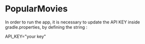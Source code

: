 # PopularMovies
In order to run the app, it is necessary to update the API KEY inside gradle.properties, by defining the string : 

API_KEY="your key"